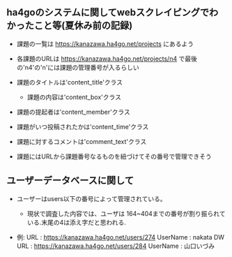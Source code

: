 

## ha4goのシステムに関してwebスクレイピングでわかったこと等(夏休み前の記録)
- 課題の一覧は 
https://kanazawa.ha4go.net/projects
にあるよう

- 各課題のURLは
https://kanazawa.ha4go.net/projects/n4
で最後の'n4'の'n'には課題の管理番号が入るらしい

- 課題のタイトルは'content_title'クラス
    - 課題の内容は'content_box'クラス
- 課題の提起者は'content_member'クラス
- 課題がいつ投稿されたかは'content_time'クラス
- 課題に対するコメントは'comment_text'クラス
- 課題にはURLから課題番号なるものを紐づけてその番号で管理できそう

## ユーザーデータベースに関して

- ユーザーはusers以下の番号によって管理されている。  
    - 現状で調査した内容では、ユーザは 164~404までの番号が割り振られている.末尾の4は添え字だと思われる.

- 例:
    URL : https://kanazawa.ha4go.net/users/274
    UserName : nakata DW
    URL : https://kanazawa.ha4go.net/users/284
    UserName : 山口いづみ

